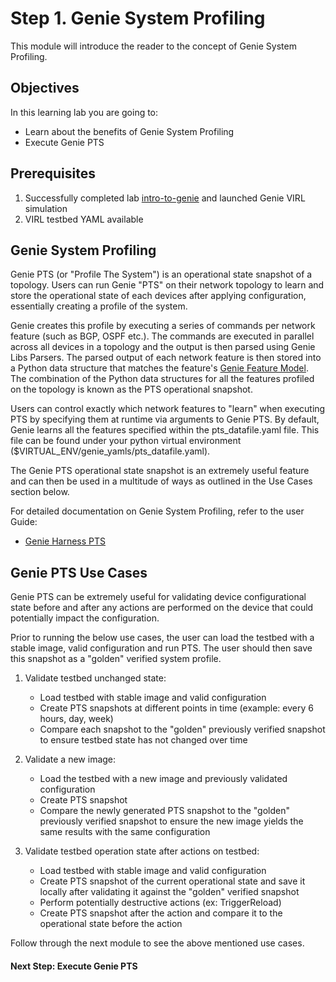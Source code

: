 # Step 1. Genie System Profiling


This module will introduce the reader to the concept of Genie System Profiling.


## Objectives

In this learning lab you are going to:

* Learn about the benefits of Genie System Profiling
* Execute Genie PTS


## Prerequisites

1. Successfully completed lab [intro-to-genie](https://github.com/kecorbin/pyats-labs/tree/master/labs/) and launched Genie VIRL simulation
2. VIRL testbed YAML available


## Genie System Profiling

Genie PTS (or "Profile The System") is an operational state snapshot of a topology. Users can run Genie "PTS" on their network topology to learn and store the operational state of each devices after applying configuration, essentially creating a profile of the system.

Genie creates this profile by executing a series of commands per network feature (such as BGP, OSPF etc.). The commands are executed in parallel across all devices in a topology and the output is then parsed using Genie Libs Parsers. The parsed output of each network feature is then stored into a Python data structure that matches the feature's [Genie Feature Model](https://pubhub.devnetcloud.com/media/pyats-packages/docs/genie/genie_libs/#/models). The combination of the Python data structures for all the features profiled on the topology is known as the PTS operational snapshot.

Users can control exactly which network features to "learn" when executing PTS by specifying them at runtime via arguments to Genie PTS. By default, Genie learns all the features specified within the pts_datafile.yaml file. This file can be found under your python virtual environment ($VIRTUAL_ENV/genie_yamls/pts_datafile.yaml).

The Genie PTS operational state snapshot is an extremely useful feature and can then be used in a multitude of ways as outlined in the Use Cases section below.

For detailed documentation on Genie System Profiling, refer to the user Guide:
- [Genie Harness PTS](https://pubhub.devnetcloud.com/media/pyats-packages/docs/genie/harness/user/gettingstarted.html#pts)


## Genie PTS Use Cases

Genie PTS can be extremely useful for validating device configurational state before and after any actions are performed on the device that could potentially impact the configuration.

Prior to running the below use cases, the user can load the testbed with a stable image, valid configuration and run PTS. The user should then save this snapshot as a "golden" verified system profile.

1. Validate testbed unchanged state:
	- Load testbed with stable image and valid configuration
	- Create PTS snapshots at different points in time (example: every 6 hours, day, week)
	- Compare each snapshot to the "golden" previously verified snapshot to ensure testbed state has not changed over time

2. Validate a new image:
	- Load the testbed with a new image and previously validated configuration
	- Create PTS snapshot
	- Compare the newly generated PTS snapshot to the "golden" previously verified snapshot to ensure the new image yields the same results with the same configuration

3. Validate testbed operation state after actions on testbed:
	- Load testbed with stable image and valid configuration
	- Create PTS snapshot of the current operational state and save it locally after validating it against the "golden" verified snapshot
	- Perform potentially destructive actions (ex: TriggerReload)
	- Create PTS snapshot after the action and compare it to the operational state before the action

Follow through the next module to see the above mentioned use cases.


#### Next Step: Execute Genie PTS
